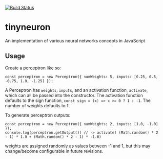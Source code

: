 [![Build Status](https://travis-ci.com/tireymorris/tinyneuron.svg?branch=master)](https://travis-ci.com/tireymorris/tinyneuron)

# tinyneuron 
An implementation of various neural networks concepts in JavaScript

## Usage
Create a perceptron like so:
```
const perceptron = new Perceptron({ numWeights: 5, inputs: [0.25, 0.5, -0.75, 1.0, -1.25] });
```
A Perceptron has `weights`, `inputs`, and an activation function, `activate`, which can all be passed into the constructor. The activation function defaults to the sign function, `const sign = (x) => x >= 0 ? 1 : -1`. The number of weights defaults to 1. 

To generate perceptron outputs:

```
const perceptron = new Perceptron({ numWeights: 2, inputs: [1.0, -1.0] });
console.log(perceptron.getOutput()) // -> activate( (Math.random() * 2 - 1) * 1.0 + (Math.random() * 2 - 1) * -1.0)
```

weights are assigned randomly as values between -1 and 1, but this may change/become configurable in future revisions.
